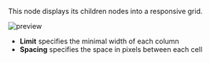 This node displays its children nodes into a responsive grid.

![preview](/documentation/nodes/grid/preview.gif)

-   **Limit** specifies the minimal width of each column
-   **Spacing** specifies the space in pixels between each cell
